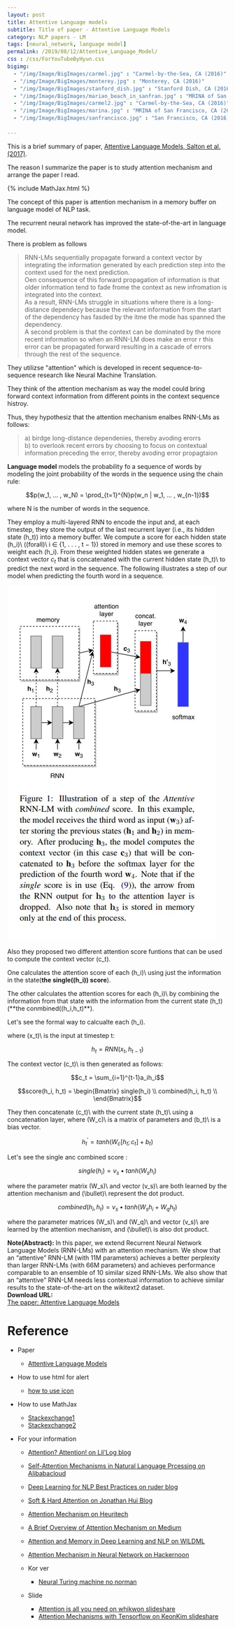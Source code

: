 ```yaml
---
layout: post
title: Attentive Language models
subtitle: Title of paper - Attentive Language Models
category: NLP papers - LM
tags: [neural_network, language model]
permalink: /2019/08/12/Attentive_Language_Model/
css : /css/ForYouTubeByHyun.css
bigimg: 
  - "/img/Image/BigImages/carmel.jpg" : "Carmel-by-the-Sea, CA (2016)"
  - "/img/Image/BigImages/monterey.jpg" : "Monterey, CA (2016)"
  - "/img/Image/BigImages/stanford_dish.jpg" : "Stanford Dish, CA (2016)"
  - "/img/Image/BigImages/marian_beach_in_sanfran.jpg" : "MRINA of San Francisco, CA (2016)"
  - "/img/Image/BigImages/carmel2.jpg" : "Carmel-by-the-Sea, CA (2016)"
  - "/img/Image/BigImages/marina.jpg" : "MRINA of San Francisco, CA (2016)"
  - "/img/Image/BigImages/sanfrancisco.jpg" : "San Francisco, CA (2016)"
  
---
```


This is a brief summary of paper, [Attentive Language Models, Salton et al.(2017)](https://www.aclweb.org/anthology/papers/I/I17/I17-1045/). 

The reason I summarize the paper is to study attention mechanism and arrange the paper I read.

{% include MathJax.html %}

The concept of this paper is attention mechanism in a memory buffer on language model of NLP task. 

The recurrent neural network has improved the state-of-the-art in language model.

There is problem as follows

> RNN-LMs sequentially propagate forward a context vector by integrating the information generated by each prediction step into the context used for the next prediction.  
> Oen consequence of this forward propagation of information is that older information tend to fade frome the context as new infromation is integrated into the context.  
> As a result, RNN-LMs struggle in situations where there is a long-distance dependecy because the relevant information from the start of the dependency has fasded by the itme the mode has spanned the dependency.   
> A second problem is that the context can be dominated by the more recent information so when an RNN-LM does make an error r this error can be propagated forward resulting in a cascade of errors through the rest of the sequence.  

They utilizse "attention" which is developed in recent sequence-to-sequence research like Neural Machine Translation.

They think of the attention mechanism as way the model could bring forward context information from different points in the context sequence histroy.

Thus, they hypothesiz that the attention mechanism enalbes RNN-LMs as follows:

>a) birdge long-distance dependenies, thereby avoding erorrs  
>b) to overlook recent errors by choosing to focus on contextual information preceding the error, thereby avoding error propagtaion   

**Language model** models the probability fo a sequence of words by modeling the joint probability of the words in the sequence using the chain rule:


$$p(w_1, ... , w_N) = \prod_{t=1}^{N}p(w_n | w_1, ... , w_{n-1})$$

where N is the number of words in the sequence.


They employ a multi-layered RNN to encode the input and, at each timestep, they store the output of the last recurrent layer (i.e., its hidden state \(h_t)\) into a memory buffer. 
We compute a score for each hidden state \(h_i)\ (\(forall)\ i ∈ {1, . . . , t − 1}) stored in memory and use these scores to weight each \(h_i)\. 
From these weighted hidden states we generate a context vector $c_t$ that is concatenated with the current hidden state \(h_t)\ to predict the next word in the sequence.
The following illustrates a step of our model when predicting the fourth word in a sequence.

![Salton et al.(2017)](/img/Image/NaturalLanguageProcessing/NLPLabs/Paper_Investigation/Language_Model/2019-08-12-Attentive_Language_Model/Attentive_LM_1.JPG)

Also they proposed two different attention score funtions that can be used to compute the context vector \(c_t)\.

One calculates the attention score of each \(h_i)\ using just the information in the state(**the single(\(h_i)\) score**).

The other calculates the attention scores for each \(h_i)\ by combining the information from that state with the information from the current state \(h_t)\(**the conmbined(\(h_i,h_t)\**).

Let's see the formal way to calcualte each \(h_i)\.

where \(x_t)\ is the input at timestep t:

$$h_t = RNN(x_t, h_{t-1})$$

The context vector \(c_t)\ is then generated as follows:

$$c_t = \sum_{i=1}^{t-1}a_ih_i$$

$$score(h_i, h_t) = \begin{Bmatrix}
    single(h_i) \\
    combined(h_i, h_t) \\
    \end{Bmatrix}$$

They then concatenate \(c_t)\ with the current state \(h_t)\ using a concatenation layer, where \(W_c)\ is a matrix of parameters and \(b_t)\ is a bias vector.

$$h_t^{'}=tanh(W_c[h_t;c_t]+b_t)$$

Let's see the single anc combined score :

$$single(h_i) = v_s\bullet tanh(W_sh_i)$$

where the parameter matrix \(W_s)\ and vector \(v_s)\ are both learned by the attention mechanism and \(\bullet)\ represent the dot product.

$$combined(h_i,h_t) = v_s\bullet tanh(W_sh_i+W_qh_t)$$

where the parameter matrices \(W_s)\ and \(W_q)\ and vector \(v_s)\ are learned by the attention mechanism, and \(\bullet)\ is also dot product.


<div class="alert alert-info" role="alert"><i class="fa fa-info-circle"></i> <b>Note(Abstract): </b>
In this paper, we extend Recurrent Neural Network Language Models (RNN-LMs) with an attention mechanism. We show that an “attentive” RNN-LM (with 11M parameters) achieves a better perplexity than larger RNN-LMs (with 66M parameters) and achieves performance comparable to an ensemble of 10 similar sized RNN-LMs. We also show that an “attentive” RNN-LM needs less contextual information to achieve similar results to the state-of-the-art on the wikitext2 dataset.
</div>
    
<div class="alert alert-success" role="alert"><i class="fa fa-paperclip fa-lg"></i> <b>Download URL: </b><br>
  <a href="https://www.aclweb.org/anthology/papers/I/I17/I17-1045/">The paper: Attentive Language Models</a>
</div>

# Reference 

- Paper 
  - [Attentive Language Models](https://www.aclweb.org/anthology/papers/I/I17/I17-1045/)
  
 
- How to use html for alert
  - [how to use icon](http://idratherbewriting.com/documentation-theme-jekyll/mydoc_icons.html)
  
- How to use MathJax
  - [Stackexchange1](https://math.meta.stackexchange.com/questions/5020/mathjax-basic-tutorial-and-quick-reference)
  - [Stackexchange2](https://tex.stackexchange.com/questions/5223/command-for-argmin-or-argmax)
  
- For your information
  - [Attention? Attention! on Lil'Log blog](https://lilianweng.github.io/lil-log/2018/06/24/attention-attention.html)
  - [Self-Attention Mechanisms in Natural Language Prcessing on Alibabacloud](https://www.alibabacloud.com/blog/self-attention-mechanisms-in-natural-language-processing_593968)
  - [Deep Learning for NLP Best Practices on ruder blog](http://ruder.io/deep-learning-nlp-best-practices/index.html#fn2)
  - [Soft & Hard Attention on Jonathan Hui Blog](https://jhui.github.io/2017/03/15/Soft-and-hard-attention/)
  - [Attention Mechanism on Heuritech](https://blog.heuritech.com/2016/01/20/attention-mechanism/)
  - [A Brief Overview of Attention Mechanism on Medium](https://medium.com/syncedreview/a-brief-overview-of-attention-mechanism-13c578ba9129)
  - [Attention and Memory in Deep Learning and NLP on WILDML](http://www.wildml.com/2016/01/attention-and-memory-in-deep-learning-and-nlp/)
  - [Attention Mechanism in Neural Network on Hackernoon](https://hackernoon.com/attention-mechanism-in-neural-network-30aaf5e39512)
  
  
  - Kor ver
    - [Neural Turing machine no norman](https://norman3.github.io/papers/docs/neural_turing_machine.html)
  
  - Slide 
    - [Attention is all you need on whikwon slideshare](https://www.slideshare.net/WhiKwon/attention-mechanism)
    - [Attention Mechanisms with Tensorflow on KeonKim slideshare](https://www.slideshare.net/KeonKim/attention-mechanisms-with-tensorflow)

































